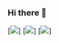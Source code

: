 ### Hi there 👋

<!--
**weayzehoa/weayzehoa** is a ✨ _special_ ✨ repository because its `README.md` (this file) appears on your GitHub profile.

Here are some ideas to get you started:

- 🔭 I’m currently working on ...
- 🌱 I’m currently learning ...
- 👯 I’m looking to collaborate on ...
- 🤔 I’m looking for help with ...
- 💬 Ask me about ...
- 📫 How to reach me: ...
- 😄 Pronouns: ...
- ⚡ Fun fact: ...
-->
[![](https://raw.githubusercontent.com/weayzehoa/github-profile-summary-cards/master/profile-summary-card-output/monokai/0-profile-details.svg)]
[![](https://raw.githubusercontent.com/weayzehoa/github-profile-summary-cards/master/profile-summary-card-output/monokai/3-stats.svg)]
[![](https://raw.githubusercontent.com/weayzehoa/github-profile-summary-cards/master/profile-summary-card-output/monokai/1-repos-per-language.svg)]
